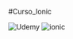 #Curso_Ionic

![Udemy](https://www.udemy.com/staticx/udemy/images/v5/logo-green.svg "Udemy")
![ionic](https://pbs.twimg.com/profile_images/834457277830541312/bYMCvtHD.jpg "Ionic")
